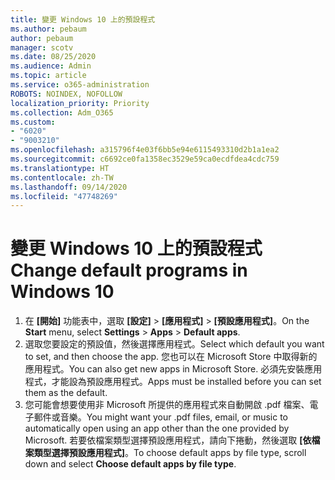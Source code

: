 ```yaml
---
title: 變更 Windows 10 上的預設程式
ms.author: pebaum
author: pebaum
manager: scotv
ms.date: 08/25/2020
ms.audience: Admin
ms.topic: article
ms.service: o365-administration
ROBOTS: NOINDEX, NOFOLLOW
localization_priority: Priority
ms.collection: Adm_O365
ms.custom:
- "6020"
- "9003210"
ms.openlocfilehash: a315796f4e03f6bb5e94e6115493310d2b1a1ea2
ms.sourcegitcommit: c6692ce0fa1358ec3529e59ca0ecdfdea4cdc759
ms.translationtype: HT
ms.contentlocale: zh-TW
ms.lasthandoff: 09/14/2020
ms.locfileid: "47748269"
---
```

# <a name="change-default-programs-in-windows-10"></a><span data-ttu-id="a3e62-102">變更 Windows 10 上的預設程式</span><span class="sxs-lookup"><span data-stu-id="a3e62-102">Change default programs in Windows 10</span></span>

1. <span data-ttu-id="a3e62-103">在 **[開始]** 功能表中，選取 **[設定]**  >  **[應用程式]**  >  **[預設應用程式]**。</span><span class="sxs-lookup"><span data-stu-id="a3e62-103">On the  **Start**  menu, select **Settings** > **Apps** > **Default apps**.</span></span>
2. <span data-ttu-id="a3e62-104">選取您要設定的預設值，然後選擇應用程式。</span><span class="sxs-lookup"><span data-stu-id="a3e62-104">Select which default you want to set, and then choose the app.</span></span> <span data-ttu-id="a3e62-105">您也可以在 Microsoft Store 中取得新的應用程式。</span><span class="sxs-lookup"><span data-stu-id="a3e62-105">You can also get new apps in Microsoft Store.</span></span> <span data-ttu-id="a3e62-106">必須先安裝應用程式，才能設為預設應用程式。</span><span class="sxs-lookup"><span data-stu-id="a3e62-106">Apps must be installed before you can set them as the default.</span></span>
3. <span data-ttu-id="a3e62-107">您可能會想要使用非 Microsoft 所提供的應用程式來自動開啟 .pdf 檔案、電子郵件或音樂。</span><span class="sxs-lookup"><span data-stu-id="a3e62-107">You might want your .pdf files, email, or music to automatically open using an app other than the one provided by Microsoft.</span></span> <span data-ttu-id="a3e62-108">若要依檔案類型選擇預設應用程式，請向下捲動，然後選取 **[依檔案類型選擇預設應用程式]**。</span><span class="sxs-lookup"><span data-stu-id="a3e62-108">To choose default apps by file type, scroll down and select  **Choose default apps by file type**.</span></span>